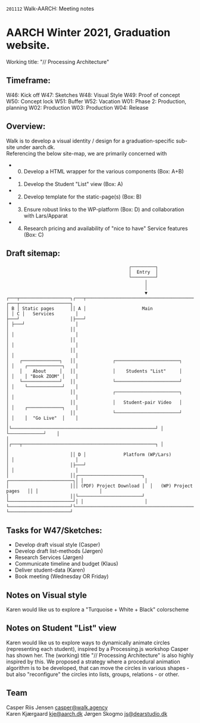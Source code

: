 `201112` Walk-AARCH: Meeting notes

# AARCH Winter 2021, Graduation website.

Working title: "// Processing Architecture"

## Timeframe:
W46: Kick off
W47: Sketches
W48: Visual Style
W49: Proof of concept
W50: Concept lock
W51: Buffer
W52: Vacation
W01: Phase 2: Production, planning
W02: Production
W03: Production
W04: Release

## Overview:

Walk is to develop a visual identity / design for a graduation-specific sub-site under aarch.dk.  
Referencing the below site-map, we are primarily concerned with
- 0. Develop a HTML wrapper for the various components (Box: A+B)
- 1. Develop the Student "List" view (Box: A)
- 2. Develop template for the static-page(s) (Box: B)
- 3. Ensure robust links to the WP-platform (Box: D) and collaboration with Lars/Apparat  
- 4. Research pricing and availability of "nice to have" Service features (Box: C)


## Draft sitemap:
```
                                              ┌─────────┐                                                
                                              │  Entry  │                                                
                                              └─────────┘                                                
                                                    │                                                     
                                                    │                                                     
                                                    ▼                                                     
┌───┬───────────────────┐┌───┬──────────────────────────────────────────────────┐ ┌───┬───────────────────┐
│ B │ Static pages      ││ A │                     Main                         │ │ C │   Services        │
├───┘                   │├───┘                                                  │ ├───┘                   │
│                       ││                                                      │ │                       │
│                       ││                                                      │ │                       │
│                       ││                                                      │ │                       │
│    ┌──────────────┐   ││              ┌────────────────────────┐              │ │    ┌─────────────┐    │
│    │    About     │   ││              │    Students "List"     │              │ │    │ "Book ZOOM" │    │
│    └──────────────┘   ││              └────────────────────────┘              │ │    └─────────────┘    │
│                       ││              ┌────────────────────────┐              │ │                       │
│                       ││              │   Student-pair Video   │              │ │    ┌─────────────┐    │
│                       ││              └────────────────────────┘              │ │    │  "Go Live"  │    │
│                       │└──────────────────────────────────────────────────────┘ │    └─────────────┘    │
│                       │┌───┬──────────────────────────────────────────────────┐ │                       │
│                       ││ D │              Platform (WP/Lars)                  │ │                       │
│                       │├───┘                                                  │ │                       │
│                       ││┌────────────────────────┐  ┌────────────────────────┐│ │                       │
│                       │││ (PDF) Project Download │  │   (WP) Project pages   ││ │                       │
│                       ││└────────────────────────┘  └────────────────────────┘│ │                       │
└───────────────────────┘└──────────────────────────────────────────────────────┘ └───────────────────────┘

```



## Tasks for W47/Sketches:

- Develop draft visual style (Casper)
- Develop draft list-methods (Jørgen)
- Research Services (Jørgen)
- Communicate timeline and budget (Klaus)
- Deliver student-data (Karen)
- Book meeting (Wednesday OR Friday)

## Notes on Visual style

Karen would like us to explore a "Turquoise + White + Black" colorscheme


## Notes on Student "List" view

Karen would like us to explore ways to dynamically animate circles (representing each student),
inspired by a Processing.js workshop Casper has shown her.
The (working) title "// Processing Architecture" is also highly inspired by this.
We proposed a strategy where a procedural animation algorithm is to be developed,
that can move the circles in various shapes - but also "reconfigure" the circles into
lists, groups, relations - or other.


## Team
Casper Riis Jensen <casper@walk.agency>  
Karen Kjærgaard <kje@aarch.dk>
Jørgen Skogmo <js@dearstudio.dk>
